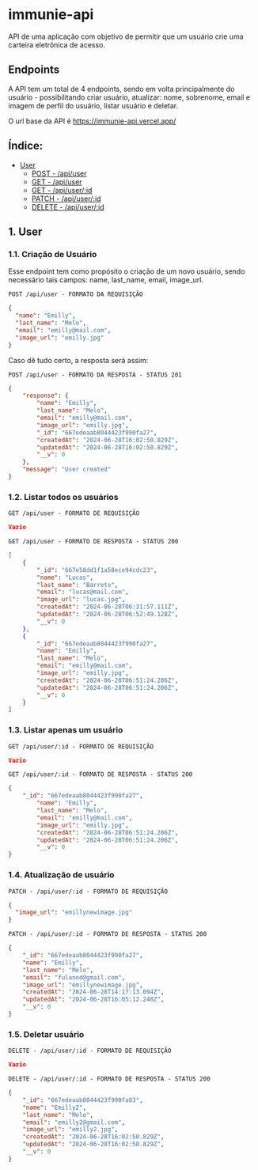 # immunie-api
API de uma aplicação com objetivo de permitir que um usuário crie uma carteira eletrônica de acesso.

## **Endpoints**

A API tem um total de 4 endpoints, sendo em volta principalmente do usuário - possibilitando criar usuário, atualizar: nome, sobrenome, email e imagem de perfil do usuário, listar usuário e deletar.

O url base da API é https://immunie-api.vercel.app/

## Índice:

- [User](#1-user)
  - [POST - /api/user](#11-criação-de-usuário)
  - [GET - /api/user](#12-listar-todos-os-usuários)
  - [GET - /api/user/:id](#13-apenas-um-usuário)
  - [PATCH - /api/user/:id](#14-update-de-usuário)
  - [DELETE - /api/user/:id](#15-delete-user)
 
## 1. **User**

### 1.1. **Criação de Usuário**

Esse endpoint tem como propósito o criação de um novo usuário, sendo necessário tais campos: name, last_name, email, image_url.

`POST /api/user - FORMATO DA REQUISIÇÃO`

```json
{
  "name": "Emilly",
  "last_name": "Melo",
  "email": "emilly@mail.com",
  "image_url": "emilly.jpg"
}
```
Caso dê tudo certo, a resposta será assim:

`POST /api/user - FORMATO DA RESPOSTA - STATUS 201`

```json
{
	"response": {
		"name": "Emilly",
		"last_name": "Melo",
		"email": "emilly@mail.com",
		"image_url": "emilly.jpg",
		"_id": "667edeaab8044423f990fa27",
		"createdAt": "2024-06-28T16:02:50.829Z",
		"updatedAt": "2024-06-28T16:02:50.829Z",
		"__v": 0
	},
	"message": "User created"
}
```
### 1.2. **Listar todos os usuários**

`GET /api/user - FORMATO DE REQUISIÇÃO`

```json
Vazio
```

`GET /api/user - FORMATO DE RESPOSTA - STATUS 200`

```json
[
	{
		"_id": "667e58dd1f1a58ece94cdc23",
		"name": "Lucas",
		"last_name": "Barreto",
		"email": "lucas@mail.com",
		"image_url": "lucas.jpg",
		"createdAt": "2024-06-28T06:31:57.111Z",
		"updatedAt": "2024-06-28T06:52:49.128Z",
		"__v": 0
	},
	{
		"_id": "667edeaab8044423f990fa27",
		"name": "Emilly",
		"last_name": "Melo",
		"email": "emilly@mail.com",
		"image_url": "emilly.jpg",
		"createdAt": "2024-06-28T06:51:24.206Z",
		"updatedAt": "2024-06-28T06:51:24.206Z",
		"__v": 0
	}
]
```
### 1.3. **Listar apenas um usuário**

`GET /api/user/:id - FORMATO DE REQUISIÇÃO`

```json
Vazio
```

`GET /api/user/:id - FORMATO DE RESPOSTA - STATUS 200`

```json
{
    "_id": "667edeaab8044423f990fa27",
		"name": "Emilly",
		"last_name": "Melo",
		"email": "emilly@mail.com",
		"image_url": "emilly.jpg",
		"createdAt": "2024-06-28T06:51:24.206Z",
		"updatedAt": "2024-06-28T06:51:24.206Z",
		"__v": 0
}
```
### 1.4. **Atualização de usuário**

`PATCH - /api/user/:id - FORMATO DE REQUISIÇÃO`

```json
{
  "image_url": "emillynewimage.jpg"
}
```

`PATCH - /api/user/:id - FORMATO DE RESPOSTA - STATUS 200`

```json
{
	"_id": "667edeaab8044423f990fa27",
	"name": "Emilly",
	"last_name": "Melo",
	"email": "fulanod@gmail.com",
	"image_url": "emillynewimage.jpg",
	"createdAt": "2024-06-28T14:17:13.094Z",
	"updatedAt": "2024-06-28T16:05:12.248Z",
	"__v": 0
}
```
### 1.5. **Deletar usuário**

`DELETE - /api/user/:id - FORMATO DE REQUISIÇÃO`

```json
Vazio
```

`DELETE - /api/user/:id - FORMATO DE RESPOSTA - STATUS 200`
```json
{
	"_id": "667edeaab8044423f990fa83",
	"name": "Emilly2",
	"last_name": "Melo",
	"email": "emilly2@gmail.com",
	"image_url": "emilly2.jpg",
	"createdAt": "2024-06-28T16:02:50.829Z",
	"updatedAt": "2024-06-28T16:02:50.829Z",
	"__v": 0
}
```
